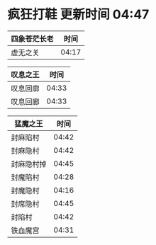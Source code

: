 # 疯狂打鞋 更新时间 04:47

| 四象苍茫长老   | 时间    |
|--------|-------|
| 虚无之关 | 04:17 |

| 叹息之王   | 时间    |
|--------|-------|
| 叹息回廓 | 04:33 |
| 叹息回廊 | 04:33 |

| 猛魔之王   | 时间    |
|--------|-------|
| 封麻陷村 | 04:42 |
| 封麻隐村 | 04:42 |
| 封麻隐村掉 | 04:45 |
| 封魔陷村 | 04:28 |
| 封魔隐村 | 04:16 |
| 封席隐村 | 04:45 |
| 封陷村 | 04:42 |
| 铁血魔宫 | 04:31 |